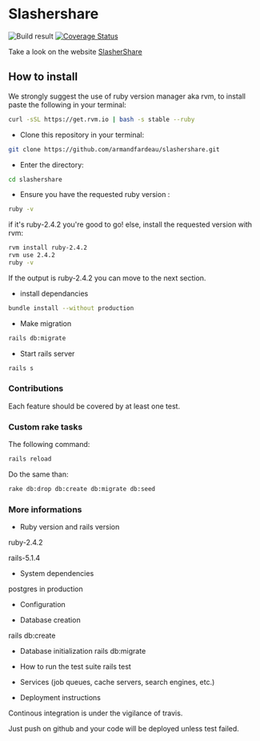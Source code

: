 # Slashershare 
![Build result](https://travis-ci.org/armandfardeau/slashershare.svg?branch=master)
[![Coverage Status](https://coveralls.io/repos/github/armandfardeau/slashershare/badge.svg?branch=master)](https://coveralls.io/github/armandfardeau/slashershare?branch=master)

Take a look on the website [SlasherShare](https://slashershare.herokuapp.com/)

## How to install

We strongly suggest the use of ruby version manager aka rvm, to install paste the following in your terminal: 

``` bash
curl -sSL https://get.rvm.io | bash -s stable --ruby
```

* Clone this repository in your terminal: 

```bash
git clone https://github.com/armandfardeau/slashershare.git
```

* Enter the directory:

```bash
cd slashershare
```

* Ensure you have the requested ruby version :

```bash
ruby -v
```

if it's ruby-2.4.2 you're good to go! 
else, install the requested version with rvm:

```bash
rvm install ruby-2.4.2
rvm use 2.4.2
ruby -v
```
If the output is ruby-2.4.2 you can move to the next section.

* install dependancies
```bash
bundle install --without production
```

* Make migration
```bash
rails db:migrate
```

* Start rails server
```bash
rails s
```

### Contributions
Each feature should be covered by at least one test.

### Custom rake tasks

The following command:
```bash
rails reload
```
Do the same than: 
```bash 
rake db:drop db:create db:migrate db:seed
```
### More informations

* Ruby version and rails version

ruby-2.4.2

rails-5.1.4

* System dependencies

postgres in production

* Configuration


* Database creation

rails db:create

* Database initialization
rails db:migrate

* How to run the test suite
rails test

* Services (job queues, cache servers, search engines, etc.)

* Deployment instructions

Continous integration is under the vigilance of travis.

Just push on github and your code will be deployed unless test failed.
